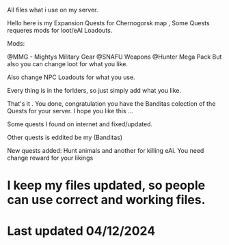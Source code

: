 All files what i use on my server. 

Hello here is my Expansion Quests for Chernogorsk map , Some Quests requeres mods for loot/eAI Loadouts.

Mods:

@MMG - Mightys Military Gear
@SNAFU Weapons
@Hunter Mega Pack
But also you can change loot for what you like.

Also change NPC Loadouts for what you use.

Every thing is in the forlders, so just simply add what you like.

That's it .  You done, congratulation you have the Banditas colection of the Quests for your server.
I hope you like this ... 

Some quests I found on internet and fixed/updated.

Other quests is eddited be my (Banditas)

New quests added: Hunt animals and another for killing eAi. You need change reward for your likings

# I keep my files updated, so people can use correct and working files.
# Last updated 04/12/2024
